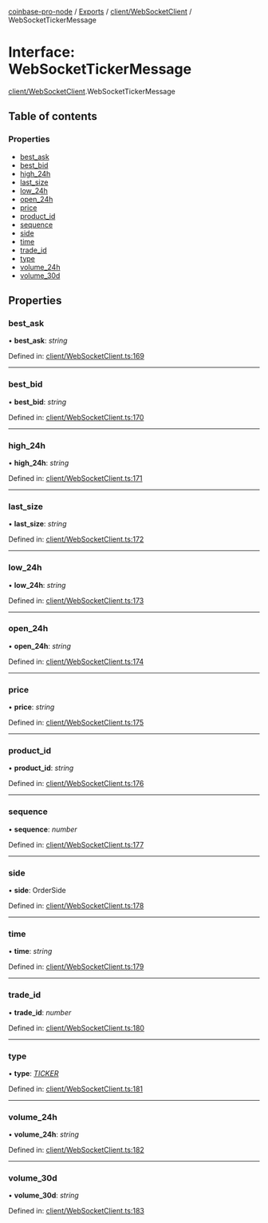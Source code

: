 [coinbase-pro-node](../README.md) / [Exports](../modules.md) / [client/WebSocketClient](../modules/client_websocketclient.md) / WebSocketTickerMessage

# Interface: WebSocketTickerMessage

[client/WebSocketClient](../modules/client_websocketclient.md).WebSocketTickerMessage

## Table of contents

### Properties

- [best\_ask](client_websocketclient.websockettickermessage.md#best_ask)
- [best\_bid](client_websocketclient.websockettickermessage.md#best_bid)
- [high\_24h](client_websocketclient.websockettickermessage.md#high_24h)
- [last\_size](client_websocketclient.websockettickermessage.md#last_size)
- [low\_24h](client_websocketclient.websockettickermessage.md#low_24h)
- [open\_24h](client_websocketclient.websockettickermessage.md#open_24h)
- [price](client_websocketclient.websockettickermessage.md#price)
- [product\_id](client_websocketclient.websockettickermessage.md#product_id)
- [sequence](client_websocketclient.websockettickermessage.md#sequence)
- [side](client_websocketclient.websockettickermessage.md#side)
- [time](client_websocketclient.websockettickermessage.md#time)
- [trade\_id](client_websocketclient.websockettickermessage.md#trade_id)
- [type](client_websocketclient.websockettickermessage.md#type)
- [volume\_24h](client_websocketclient.websockettickermessage.md#volume_24h)
- [volume\_30d](client_websocketclient.websockettickermessage.md#volume_30d)

## Properties

### best\_ask

• **best\_ask**: *string*

Defined in: [client/WebSocketClient.ts:169](https://github.com/bennycode/coinbase-pro-node/blob/c3d8f7c/src/client/WebSocketClient.ts#L169)

___

### best\_bid

• **best\_bid**: *string*

Defined in: [client/WebSocketClient.ts:170](https://github.com/bennycode/coinbase-pro-node/blob/c3d8f7c/src/client/WebSocketClient.ts#L170)

___

### high\_24h

• **high\_24h**: *string*

Defined in: [client/WebSocketClient.ts:171](https://github.com/bennycode/coinbase-pro-node/blob/c3d8f7c/src/client/WebSocketClient.ts#L171)

___

### last\_size

• **last\_size**: *string*

Defined in: [client/WebSocketClient.ts:172](https://github.com/bennycode/coinbase-pro-node/blob/c3d8f7c/src/client/WebSocketClient.ts#L172)

___

### low\_24h

• **low\_24h**: *string*

Defined in: [client/WebSocketClient.ts:173](https://github.com/bennycode/coinbase-pro-node/blob/c3d8f7c/src/client/WebSocketClient.ts#L173)

___

### open\_24h

• **open\_24h**: *string*

Defined in: [client/WebSocketClient.ts:174](https://github.com/bennycode/coinbase-pro-node/blob/c3d8f7c/src/client/WebSocketClient.ts#L174)

___

### price

• **price**: *string*

Defined in: [client/WebSocketClient.ts:175](https://github.com/bennycode/coinbase-pro-node/blob/c3d8f7c/src/client/WebSocketClient.ts#L175)

___

### product\_id

• **product\_id**: *string*

Defined in: [client/WebSocketClient.ts:176](https://github.com/bennycode/coinbase-pro-node/blob/c3d8f7c/src/client/WebSocketClient.ts#L176)

___

### sequence

• **sequence**: *number*

Defined in: [client/WebSocketClient.ts:177](https://github.com/bennycode/coinbase-pro-node/blob/c3d8f7c/src/client/WebSocketClient.ts#L177)

___

### side

• **side**: OrderSide

Defined in: [client/WebSocketClient.ts:178](https://github.com/bennycode/coinbase-pro-node/blob/c3d8f7c/src/client/WebSocketClient.ts#L178)

___

### time

• **time**: *string*

Defined in: [client/WebSocketClient.ts:179](https://github.com/bennycode/coinbase-pro-node/blob/c3d8f7c/src/client/WebSocketClient.ts#L179)

___

### trade\_id

• **trade\_id**: *number*

Defined in: [client/WebSocketClient.ts:180](https://github.com/bennycode/coinbase-pro-node/blob/c3d8f7c/src/client/WebSocketClient.ts#L180)

___

### type

• **type**: [*TICKER*](../enums/client_websocketclient.websocketresponsetype.md#ticker)

Defined in: [client/WebSocketClient.ts:181](https://github.com/bennycode/coinbase-pro-node/blob/c3d8f7c/src/client/WebSocketClient.ts#L181)

___

### volume\_24h

• **volume\_24h**: *string*

Defined in: [client/WebSocketClient.ts:182](https://github.com/bennycode/coinbase-pro-node/blob/c3d8f7c/src/client/WebSocketClient.ts#L182)

___

### volume\_30d

• **volume\_30d**: *string*

Defined in: [client/WebSocketClient.ts:183](https://github.com/bennycode/coinbase-pro-node/blob/c3d8f7c/src/client/WebSocketClient.ts#L183)
